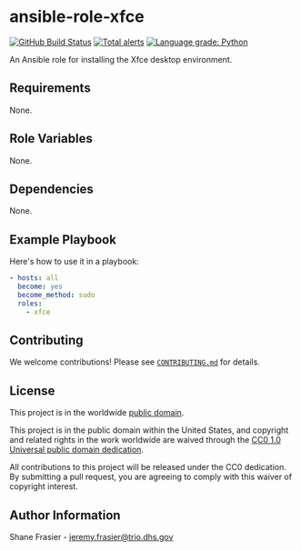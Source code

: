 # ansible-role-xfce #

[![GitHub Build Status](https://github.com/cisagov/ansible-role-xfce/workflows/build/badge.svg)](https://github.com/cisagov/ansible-role-xfce/actions)
[![Total alerts](https://img.shields.io/lgtm/alerts/g/cisagov/ansible-role-xfce.svg?logo=lgtm&logoWidth=18)](https://lgtm.com/projects/g/cisagov/ansible-role-xfce/alerts/)
[![Language grade: Python](https://img.shields.io/lgtm/grade/python/g/cisagov/ansible-role-xfce.svg?logo=lgtm&logoWidth=18)](https://lgtm.com/projects/g/cisagov/ansible-role-xfce/context:python)

An Ansible role for installing the Xfce desktop environment.

## Requirements ##

None.

## Role Variables ##

None.

<!--
| Variable | Description | Default | Required |
|----------|-------------|---------|----------|
| optional_variable | Describe its purpose. | `default_value` | No |
| required_variable | Describe its purpose. | n/a | Yes |
-->

## Dependencies ##

None.

## Example Playbook ##

Here's how to use it in a playbook:

```yaml
- hosts: all
  become: yes
  become_method: sudo
  roles:
    - xfce
```

## Contributing ##

We welcome contributions!  Please see [`CONTRIBUTING.md`](CONTRIBUTING.md) for
details.

## License ##

This project is in the worldwide [public domain](LICENSE).

This project is in the public domain within the United States, and
copyright and related rights in the work worldwide are waived through
the [CC0 1.0 Universal public domain
dedication](https://creativecommons.org/publicdomain/zero/1.0/).

All contributions to this project will be released under the CC0
dedication. By submitting a pull request, you are agreeing to comply
with this waiver of copyright interest.

## Author Information ##

Shane Frasier - <jeremy.frasier@trio.dhs.gov>
